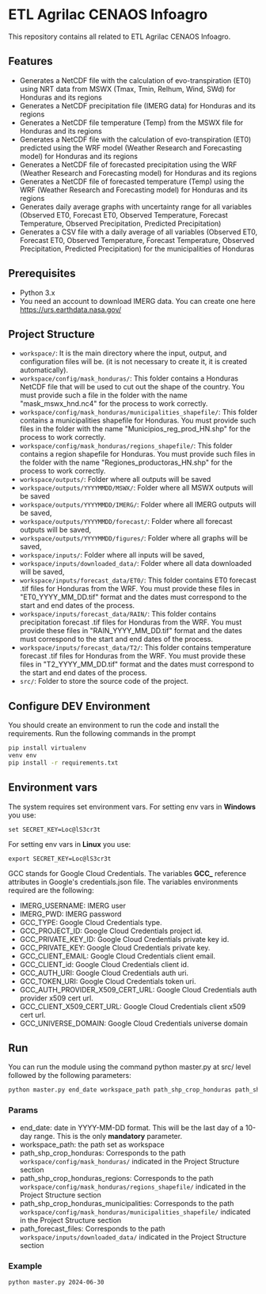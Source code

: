 # ETL Agrilac CENAOS Infoagro

This repository contains all related to ETL Agrilac CENAOS Infoagro.

## Features

- Generates a NetCDF file with the calculation of evo-transpiration (ET0) using NRT data from MSWX (Tmax, Tmin, Relhum, Wind, SWd) for Honduras and its regions
- Generates a NetCDF precipitation file (IMERG data) for Honduras and its regions
- Generates a NetCDF file temperature (Temp) from the MSWX file for Honduras and its regions
- Generates a NetCDF file with the calculation of evo-transpiration (ET0) predicted using the WRF model (Weather Research and Forecasting model) for Honduras and its regions
- Generates a NetCDF file of forecasted precipitation using the WRF (Weather Research and Forecasting model) for Honduras and its regions
- Generates a NetCDF file of forecasted temperature (Temp) using the WRF (Weather Research and Forecasting model) for Honduras and its regions
- Generates daily average graphs with uncertainty range for all variables (Observed ET0, Forecast ET0, Observed Temperature, Forecast Temperature, Observed Precipitation, Predicted Precipitation)
- Generates a CSV file with a daily average of all variables (Observed ET0, Forecast ET0, Observed Temperature, Forecast Temperature, Observed Precipitation, Predicted Precipitation) for the municipalities of Honduras

## Prerequisites

- Python 3.x
- You need an account to download IMERG data. You can create one here https://urs.earthdata.nasa.gov/

## Project Structure

- `workspace/`: It is the main directory where the input, output, and configuration files will be. (it is not necessary to create it, it is created automatically).
- `workspace/config/mask_honduras/`: This folder contains a Honduras NetCDF file that will be used to cut out the shape of the country. You must provide such a file in the folder with the name "mask_mswx_hnd.nc4" for the process to work correctly.
- `workspace/config/mask_honduras/municipalities_shapefile/`: This folder contains a municipalities shapefile for Honduras. You must provide such files in the folder with the name "Municipios_reg_prod_HN.shp" for the process to work correctly.
- `workspace/config/mask_honduras/regions_shapefile/`: This folder contains a region shapefile for Honduras. You must provide such files in the folder with the name "Regiones_productoras_HN.shp" for the process to work correctly.
- `workspace/outputs/`: Folder where all outputs will be saved
- `workspace/outputs/YYYYMMDD/MSWX/`: Folder where all MSWX outputs will be saved
- `workspace/outputs/YYYYMMDD/IMERG/`: Folder where all IMERG outputs will be saved, 
- `workspace/outputs/YYYYMMDD/forecast/`: Folder where all forecast outputs will be saved, 
- `workspace/outputs/YYYYMMDD/figures/`: Folder where all graphs will be saved, 
- `workspace/inputs/`: Folder where all inputs will be saved, 
- `workspace/inputs/downloaded_data/`: Folder where all data downloaded will be saved, 
- `workspace/inputs/forecast_data/ET0/`: This folder contains ET0 forecast .tif files for Honduras from the WRF. You must provide these files in "ET0_YYYY_MM_DD.tif" format and the dates must correspond to the start and end dates of the process.
- `workspace/inputs/forecast_data/RAIN/`: This folder contains precipitation forecast .tif files for Honduras from the WRF. You must provide these files in "RAIN_YYYY_MM_DD.tif" format and the dates must correspond to the start and end dates of the process.
- `workspace/inputs/forecast_data/T2/`: This folder contains temperature forecast .tif files for Honduras from the WRF. You must provide these files in "T2_YYYY_MM_DD.tif" format and the dates must correspond to the start and end dates of the process.
- `src/`: Folder to store the source code of the project.

## Configure DEV Environment

You should create an environment to run the code and install the requirements. Run the following commands in the prompt

````bash
pip install virtualenv
venv env
pip install -r requirements.txt
````
## Environment vars
The system requires set environment vars. 
For setting env vars in **Windows** you use:

```
set SECRET_KEY=Loc@lS3cr3t

```
For setting env vars in **Linux** you use:

```
export SECRET_KEY=Loc@lS3cr3t

```
GCC stands for Google Cloud Credentials. The variables **GCC_** reference attributes in Google's credentials.json file.
The variables environments required are the following:

* IMERG_USERNAME: IMERG user
* IMERG_PWD: IMERG password
* GCC_TYPE: Google Cloud Credentials type.
* GCC_PROJECT_ID: Google Cloud Credentials project id.
* GCC_PRIVATE_KEY_ID: Google Cloud Credentials private key id.
* GCC_PRIVATE_KEY: Google Cloud Credentials private key.
* GCC_CLIENT_EMAIL: Google Cloud Credentials client email.
* GCC_CLIENT_id: Google Cloud Credentials client id.
* GCC_AUTH_URI: Google Cloud Credentials auth uri.
* GCC_TOKEN_URI: Google Cloud Credentials token uri.
* GCC_AUTH_PROVIDER_X509_CERT_URL: Google Cloud Credentials auth provider x509 cert url.
* GCC_CLIENT_X509_CERT_URL: Google Cloud Credentials client x509 cert url.
* GCC_UNIVERSE_DOMAIN: Google Cloud Credentials universe domain


## Run

You can run the module using the command python master.py at src/ level followed by the following parameters:

````bash
python master.py end_date workspace_path path_shp_crop_honduras path_shp_crop_honduras_regions path_shp_crop_honduras_municipalities path_forecast_files
````

### Params
- end_date: date in YYYY-MM-DD format. This will be the last day of a 10-day range. This is the only **mandatory** parameter.
- workspace_path: the path set as workspace 
- path_shp_crop_honduras: Corresponds to the path `workspace/config/mask_honduras/` indicated in the Project Structure section
- path_shp_crop_honduras_regions: Corresponds to the path `workspace/config/mask_honduras/regions_shapefile/` indicated in the Project Structure section
- path_shp_crop_honduras_municipalities: Corresponds to the path `workspace/config/mask_honduras/municipalities_shapefile/` indicated in the Project Structure section
- path_forecast_files: Corresponds to the path `workspace/inputs/downloaded_data/` indicated in the Project Structure section
  
### Example
````bash
python master.py 2024-06-30
````
